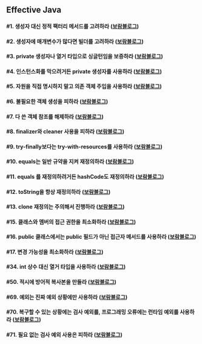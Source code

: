 ## Effective Java
#### #1. 생성자 대신 정적 팩터리 메서드를 고려하라 ([보람블로그](https://velog.io/@bona/Effective-Java-1-%EC%83%9D%EC%84%B1%EC%9E%90-%EB%8C%80%EC%8B%A0-%EC%A0%95%EC%A0%81-%ED%8C%A9%ED%84%B0%EB%A6%AC-%EB%A9%94%EC%84%9C%EB%93%9C%EB%A5%BC-%EA%B3%A0%EB%A0%A4%ED%95%98%EB%9D%BC))

#### #2. 생성자에 매개변수가 많다면 빌더를 고려하라 ([보람블로그](https://velog.io/@bona/Effective-Java-2.-%EC%83%9D%EC%84%B1%EC%9E%90%EC%97%90-%EB%A7%A4%EA%B0%9C%EB%B3%80%EC%88%98%EA%B0%80-%EB%A7%8E%EB%8B%A4%EB%A9%B4-%EB%B9%8C%EB%8D%94%EB%A5%BC-%EA%B3%A0%EB%A0%A4%ED%95%98%EB%9D%BC))

#### #3. private 생성자나 열거 타입으로 싱글턴임을 보증하라 ([보람블로그](https://velog.io/@bona/Effective-Java-3.-private-%EC%83%9D%EC%84%B1%EC%9E%90%EB%82%98-%EC%97%B4%EA%B1%B0-%ED%83%80%EC%9E%85%EC%9C%BC%EB%A1%9C-%EC%8B%B1%EA%B8%80%ED%84%B4%EC%9E%84%EC%9D%84-%EB%B3%B4%EC%A6%9D%ED%95%98%EB%9D%BC))

#### #4. 인스턴스화를 막으려거든 private 생성자를 사용하라 ([보람블로그](https://velog.io/@bona/Effective-Java-4.-%EC%9D%B8%EC%8A%A4%ED%84%B4%EC%8A%A4%ED%99%94%EB%A5%BC-%EB%A7%89%EC%9C%BC%EB%A0%A4%EA%B1%B0%EB%93%A0-private-%EC%83%9D%EC%84%B1%EC%9E%90%EB%A5%BC-%EC%82%AC%EC%9A%A9%ED%95%98%EB%9D%BC))

#### #5. 자원을 직접 명시하지 말고 의존 객체 주입을 사용하라 ([보람블로그](https://velog.io/@bona/Effective-Java-5.-%EC%9E%90%EC%9B%90%EC%9D%84-%EC%A7%81%EC%A0%91-%EB%AA%85%EC%8B%9C%ED%95%98%EC%A7%80-%EB%A7%90%EA%B3%A0-%EC%9D%98%EC%A1%B4-%EA%B0%9D%EC%B2%B4-%EC%A3%BC%EC%9E%85%EC%9D%84-%EC%82%AC%EC%9A%A9%ED%95%98%EB%9D%BC))

#### #6. 불필요한 객체 생성을 피하라 ([보람블로그](https://velog.io/@bona/Effective-Java-item-6))

#### #7. 다 쓴 객체 참조를 해제하라 ([보람블로그](https://velog.io/@bona/Effective-Java-item-7))

#### #8. finalizer와 cleaner 사용을 피하라 ([보람블로그](https://velog.io/@bona/Effective-Java-item-8))

#### #9. try-finally보다는 try-with-resources를 사용하라 ([보람블로그](https://velog.io/@bona/Effective-Java-item-9))

#### #10. equals는 일반 규약을 지켜 재정의하라 ([보람블로그](https://velog.io/@bona/Effective-Java-item-10))

#### #11. equals 를 재정의하려거든 hashCode도 재정의하라 ([보람블로그](https://velog.io/@bona/Effective-Java-item-11))

#### #12. toString을 항상 재정의하라 ([보람블로그](https://velog.io/@bona/Effective-Java-item-12))

#### #13. clone 재정의는 주의해서 진행하라 ([보람블로그](https://velog.io/@bona/Effective-Java-item-13))

#### #15. 클래스와 멤버의 접근 권한을 최소화하라 ([보람블로그](https://velog.io/@bona/Effective-Java-item-15))

#### #16. public 클래스에서는 public 필드가 아닌 접근자 메서드를 사용하라 ([보람블로그](https://velog.io/@bona/Effective-Java-item-16))

#### #17. 변경 가능성을 최소화하라 ([보람블로그](https://velog.io/@bona/Effective-Java-17.-%EB%B3%80%EA%B2%BD-%EA%B0%80%EB%8A%A5%EC%84%B1%EC%9D%84-%EC%B5%9C%EC%86%8C%ED%99%94%ED%95%98%EB%9D%BC))

#### #34. int 상수 대신 열거 타입을 사용하라 ([보람블로그](https://velog.io/@bona/Effective-Java-34.-int-%EC%83%81%EC%88%98-%EB%8C%80%EC%8B%A0-%EC%97%B4%EA%B1%B0-%ED%83%80%EC%9E%85%EC%9D%84-%EC%82%AC%EC%9A%A9%ED%95%98%EB%9D%BC))

#### #50. 적시에 방어적 복사본을 만들라 ([보람블로그](https://velog.io/@bona/Effective-Java-item-50))

#### #69. 예외는 진짜 예외 상황에만 사용하라 ([보람블로그](https://velog.io/@bona/Effective-Java-item-69))

#### #70. 복구할 수 있는 상황에는 검사 예외를, 프로그래밍 오류에는 런타임 예외를 사용하라 ([보람블로그](https://velog.io/@bona/Effective-Java-item-70))

#### #71. 필요 없는 검사 예외 사용은 피하라 ([보람블로그](https://velog.io/@bona/Effective-Java-item-71))

